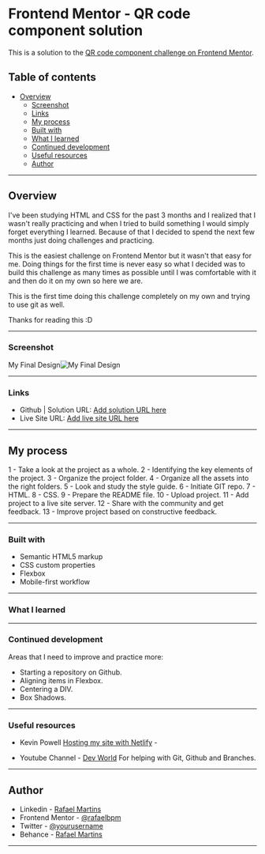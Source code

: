 # Frontend Mentor - QR code component solution

This is a solution to the [QR code component challenge on Frontend Mentor](https://www.frontendmentor.io/challenges/qr-code-component-iux_sIO_H).

## Table of contents

- [Overview](#overview)
  - [Screenshot](#screenshot)
  - [Links](#links)
  - [My process](#my-process)
  - [Built with](#built-with)
  - [What I learned](#what-i-learned)
  - [Continued development](#continued-development)
  - [Useful resources](#useful-resources)
  - [Author](#author)

---

## Overview

I've been studying HTML and CSS for the past 3 months and I realized that I wasn't really practicing and when I tried to build something I would simply forget everything I learned. Because of that I decided to spend the next few months just doing challenges and practicing.

This is the easiest challenge on Frontend Mentor but it wasn't that easy for me. Doing things for the first time is never easy so what I decided was to build this challenge as many times as possible until I was comfortable with it and then do it on my own so here we are.

This is the first time doing this challenge completely on my own and trying to use git as well.

Thanks for reading this :D

---

### Screenshot

My Final Design![My Final Design](./images/rafael_final_solution.png)

---

### Links

- Github | Solution URL: [Add solution URL here](https://github.com/Rafaelbpm/frontendmentor-qr-code)
- Live Site URL: [Add live site URL here](https://rafa-qr-code.netlify.app/)

---

## My process

1 - Take a look at the project as a whole.
2 - Identifying the key elements of the project.
3 - Organize the project folder.
4 - Organize all the assets into the right folders.
5 - Look and study the style guide.
6 - Initiate GIT repo.
7 - HTML.
8 - CSS.
9 - Prepare the README file.
10 - Upload project.
11 - Add project to a live site server.
12 - Share with the community and get feedback.
13 - Improve project based on constructive feedback.

---

### Built with

- Semantic HTML5 markup
- CSS custom properties
- Flexbox
- Mobile-first workflow

---

### What I learned

---

### Continued development

Areas that I need to improve and practice more:

- Starting a repository on Github.
- Aligning items in Flexbox.
- Centering a DIV.
- Box Shadows.

---

### Useful resources

- Kevin Powell [Hosting my site with Netlify](https://www.youtube.com/channel/UCJZv4d5rbIKd4QHMPkcABCw) - 

- Youtube Channel - [Dev World](https://www.youtube.com/channel/UCrm-HTaESqxJXyxMcZFOHng) For helping with Git, Github and Branches.

---

## Author

- Linkedin - [Rafael Martins](https://www.linkedin.com/in/rafaelbpm/)
- Frontend Mentor - [@rafaelbpm](https://www.frontendmentor.io/profile/Rafaelbpm)
- Twitter - [@yourusername](https://www.twitter.com/yourusername)
- Behance - [Rafael Martins](https://www.behance.net/rafaelBPM)

---